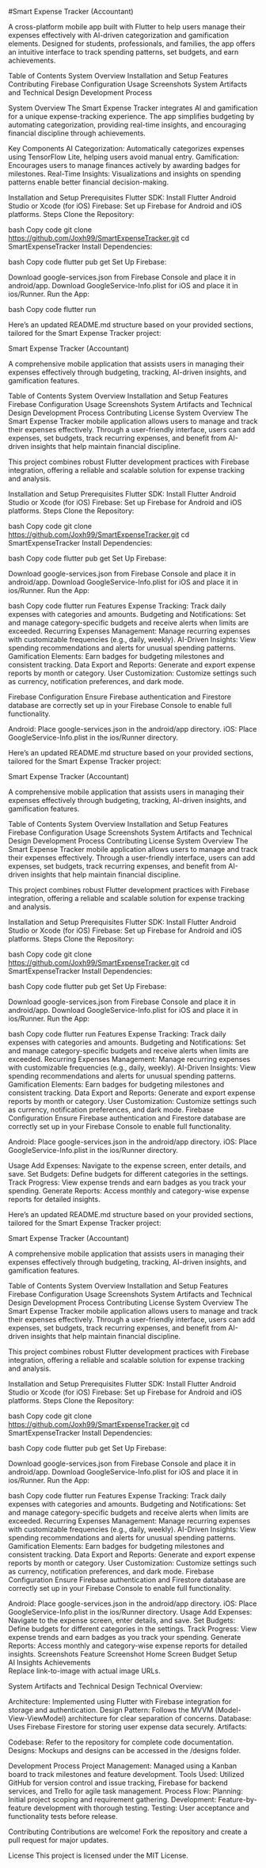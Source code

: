 #Smart Expense Tracker (Accountant)

A cross-platform mobile app built with Flutter to help users manage their expenses effectively with AI-driven categorization and gamification elements. Designed for students, professionals, and families, the app offers an intuitive interface to track spending patterns, set budgets, and earn achievements.

Table of Contents
System Overview
Installation and Setup
Features
Contributing
Firebase Configuration
Usage
Screenshots
System Artifacts and Technical Design
Development Process

System Overview
The Smart Expense Tracker integrates AI and gamification for a unique expense-tracking experience. The app simplifies budgeting by automating categorization, providing real-time insights, and encouraging financial discipline through achievements.

Key Components
AI Categorization: Automatically categorizes expenses using TensorFlow Lite, helping users avoid manual entry.
Gamification: Encourages users to manage finances actively by awarding badges for milestones.
Real-Time Insights: Visualizations and insights on spending patterns enable better financial decision-making.

Installation and Setup
Prerequisites
Flutter SDK: Install Flutter
Android Studio or Xcode (for iOS)
Firebase: Set up Firebase for Android and iOS platforms.
Steps
Clone the Repository:

bash
Copy code
git clone https://github.com/Joxh99/SmartExpenseTracker.git
cd SmartExpenseTracker
Install Dependencies:

bash
Copy code
flutter pub get
Set Up Firebase:

Download google-services.json from Firebase Console and place it in android/app.
Download GoogleService-Info.plist for iOS and place it in ios/Runner.
Run the App:

bash
Copy code
flutter run


Here’s an updated README.md structure based on your provided sections, tailored for the Smart Expense Tracker project:

Smart Expense Tracker (Accountant)

A comprehensive mobile application that assists users in managing their expenses effectively through budgeting, tracking, AI-driven insights, and gamification features.

Table of Contents
System Overview
Installation and Setup
Features
Firebase Configuration
Usage
Screenshots
System Artifacts and Technical Design
Development Process
Contributing
License
System Overview
The Smart Expense Tracker mobile application allows users to manage and track their expenses effectively. Through a user-friendly interface, users can add expenses, set budgets, track recurring expenses, and benefit from AI-driven insights that help maintain financial discipline.

This project combines robust Flutter development practices with Firebase integration, offering a reliable and scalable solution for expense tracking and analysis.

Installation and Setup
Prerequisites
Flutter SDK: Install Flutter
Android Studio or Xcode (for iOS)
Firebase: Set up Firebase for Android and iOS platforms.
Steps
Clone the Repository:

bash
Copy code
git clone https://github.com/Joxh99/SmartExpenseTracker.git
cd SmartExpenseTracker
Install Dependencies:

bash
Copy code
flutter pub get
Set Up Firebase:

Download google-services.json from Firebase Console and place it in android/app.
Download GoogleService-Info.plist for iOS and place it in ios/Runner.
Run the App:

bash
Copy code
flutter run
Features
Expense Tracking:
Track daily expenses with categories and amounts.
Budgeting and Notifications:
Set and manage category-specific budgets and receive alerts when limits are exceeded.
Recurring Expenses Management:
Manage recurring expenses with customizable frequencies (e.g., daily, weekly).
AI-Driven Insights:
View spending recommendations and alerts for unusual spending patterns.
Gamification Elements:
Earn badges for budgeting milestones and consistent tracking.
Data Export and Reports:
Generate and export expense reports by month or category.
User Customization:
Customize settings such as currency, notification preferences, and dark mode.

Firebase Configuration
Ensure Firebase authentication and Firestore database are correctly set up in your Firebase Console to enable full functionality.

Android: Place google-services.json in the android/app directory.
iOS: Place GoogleService-Info.plist in the ios/Runner directory.


Here’s an updated README.md structure based on your provided sections, tailored for the Smart Expense Tracker project:

Smart Expense Tracker (Accountant)

A comprehensive mobile application that assists users in managing their expenses effectively through budgeting, tracking, AI-driven insights, and gamification features.

Table of Contents
System Overview
Installation and Setup
Features
Firebase Configuration
Usage
Screenshots
System Artifacts and Technical Design
Development Process
Contributing
License
System Overview
The Smart Expense Tracker mobile application allows users to manage and track their expenses effectively. Through a user-friendly interface, users can add expenses, set budgets, track recurring expenses, and benefit from AI-driven insights that help maintain financial discipline.

This project combines robust Flutter development practices with Firebase integration, offering a reliable and scalable solution for expense tracking and analysis.

Installation and Setup
Prerequisites
Flutter SDK: Install Flutter
Android Studio or Xcode (for iOS)
Firebase: Set up Firebase for Android and iOS platforms.
Steps
Clone the Repository:

bash
Copy code
git clone https://github.com/Joxh99/SmartExpenseTracker.git
cd SmartExpenseTracker
Install Dependencies:

bash
Copy code
flutter pub get
Set Up Firebase:

Download google-services.json from Firebase Console and place it in android/app.
Download GoogleService-Info.plist for iOS and place it in ios/Runner.
Run the App:

bash
Copy code
flutter run
Features
Expense Tracking:
Track daily expenses with categories and amounts.
Budgeting and Notifications:
Set and manage category-specific budgets and receive alerts when limits are exceeded.
Recurring Expenses Management:
Manage recurring expenses with customizable frequencies (e.g., daily, weekly).
AI-Driven Insights:
View spending recommendations and alerts for unusual spending patterns.
Gamification Elements:
Earn badges for budgeting milestones and consistent tracking.
Data Export and Reports:
Generate and export expense reports by month or category.
User Customization:
Customize settings such as currency, notification preferences, and dark mode.
Firebase Configuration
Ensure Firebase authentication and Firestore database are correctly set up in your Firebase Console to enable full functionality.

Android: Place google-services.json in the android/app directory.
iOS: Place GoogleService-Info.plist in the ios/Runner directory.


Usage
Add Expenses: Navigate to the expense screen, enter details, and save.
Set Budgets: Define budgets for different categories in the settings.
Track Progress: View expense trends and earn badges as you track your spending.
Generate Reports: Access monthly and category-wise expense reports for detailed insights.


Here’s an updated README.md structure based on your provided sections, tailored for the Smart Expense Tracker project:

Smart Expense Tracker (Accountant)

A comprehensive mobile application that assists users in managing their expenses effectively through budgeting, tracking, AI-driven insights, and gamification features.

Table of Contents
System Overview
Installation and Setup
Features
Firebase Configuration
Usage
Screenshots
System Artifacts and Technical Design
Development Process
Contributing
License
System Overview
The Smart Expense Tracker mobile application allows users to manage and track their expenses effectively. Through a user-friendly interface, users can add expenses, set budgets, track recurring expenses, and benefit from AI-driven insights that help maintain financial discipline.

This project combines robust Flutter development practices with Firebase integration, offering a reliable and scalable solution for expense tracking and analysis.

Installation and Setup
Prerequisites
Flutter SDK: Install Flutter
Android Studio or Xcode (for iOS)
Firebase: Set up Firebase for Android and iOS platforms.
Steps
Clone the Repository:

bash
Copy code
git clone https://github.com/Joxh99/SmartExpenseTracker.git
cd SmartExpenseTracker
Install Dependencies:

bash
Copy code
flutter pub get
Set Up Firebase:

Download google-services.json from Firebase Console and place it in android/app.
Download GoogleService-Info.plist for iOS and place it in ios/Runner.
Run the App:

bash
Copy code
flutter run
Features
Expense Tracking:
Track daily expenses with categories and amounts.
Budgeting and Notifications:
Set and manage category-specific budgets and receive alerts when limits are exceeded.
Recurring Expenses Management:
Manage recurring expenses with customizable frequencies (e.g., daily, weekly).
AI-Driven Insights:
View spending recommendations and alerts for unusual spending patterns.
Gamification Elements:
Earn badges for budgeting milestones and consistent tracking.
Data Export and Reports:
Generate and export expense reports by month or category.
User Customization:
Customize settings such as currency, notification preferences, and dark mode.
Firebase Configuration
Ensure Firebase authentication and Firestore database are correctly set up in your Firebase Console to enable full functionality.

Android: Place google-services.json in the android/app directory.
iOS: Place GoogleService-Info.plist in the ios/Runner directory.
Usage
Add Expenses: Navigate to the expense screen, enter details, and save.
Set Budgets: Define budgets for different categories in the settings.
Track Progress: View expense trends and earn badges as you track your spending.
Generate Reports: Access monthly and category-wise expense reports for detailed insights.
Screenshots
Feature	Screenshot
Home Screen	
Budget Setup	
AI Insights	
Achievements	
Replace link-to-image with actual image URLs.

System Artifacts and Technical Design
Technical Overview:

Architecture: Implemented using Flutter with Firebase integration for storage and authentication.
Design Pattern: Follows the MVVM (Model-View-ViewModel) architecture for clear separation of concerns.
Database: Uses Firebase Firestore for storing user expense data securely.
Artifacts:

Codebase: Refer to the repository for complete code documentation.
Designs: Mockups and designs can be accessed in the /designs folder.

Development Process
Project Management: Managed using a Kanban board to track milestones and feature development.
Tools Used: Utilized GitHub for version control and issue tracking, Firebase for backend services, and Trello for agile task management.
Process Flow:
Planning: Initial project scoping and requirement gathering.
Development: Feature-by-feature development with thorough testing.
Testing: User acceptance and functionality tests before release.

Contributing
Contributions are welcome! Fork the repository and create a pull request for major updates.

License
This project is licensed under the MIT License.
